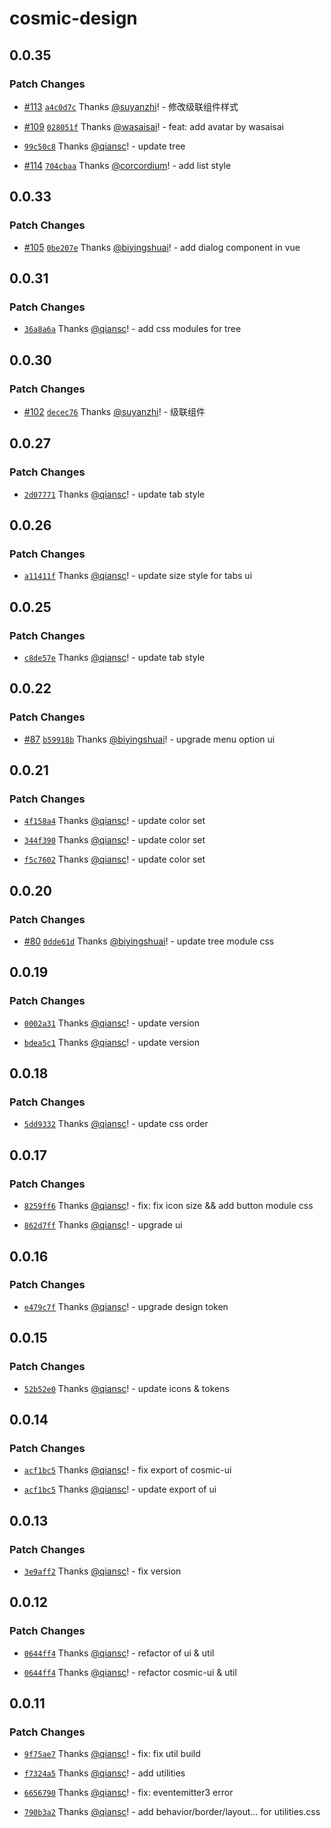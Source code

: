 # cosmic-design

## 0.0.35

### Patch Changes

-   [#113](https://github.com/design-to-release/cosmic-design/pull/113) [`a4c0d7c`](https://github.com/design-to-release/cosmic-design/commit/a4c0d7c8bc92d371fb128a3c66364f11ebaccf63) Thanks [@suyanzhi](https://github.com/suyanzhi)! - 修改级联组件样式

*   [#109](https://github.com/design-to-release/cosmic-design/pull/109) [`028051f`](https://github.com/design-to-release/cosmic-design/commit/028051f612ef577ff9bd634ef5431ae40eae5ace) Thanks [@wasaisai](https://github.com/wasaisai)! - feat: add avatar by wasaisai

-   [`99c50c8`](https://github.com/design-to-release/cosmic-design/commit/99c50c8c7b045319ab1c60336c4b6b451faca858) Thanks [@qiansc](https://github.com/qiansc)! - update tree

*   [#114](https://github.com/design-to-release/cosmic-design/pull/114) [`704cbaa`](https://github.com/design-to-release/cosmic-design/commit/704cbaa4afec63d9519bd3f010baf0fdf02470ba) Thanks [@corcordium](https://github.com/corcordium)! - add list style

## 0.0.33

### Patch Changes

-   [#105](https://github.com/design-to-release/cosmic-design/pull/105) [`0be207e`](https://github.com/design-to-release/cosmic-design/commit/0be207e9e43dfa718fa7dc21b7c124c6709a3250) Thanks [@biyingshuai](https://github.com/biyingshuai)! - add dialog component in vue

## 0.0.31

### Patch Changes

-   [`36a8a6a`](https://github.com/design-to-release/cosmic-design/commit/36a8a6a47f211560c50bf72225599a0945395af6) Thanks [@qiansc](https://github.com/qiansc)! - add css modules for tree

## 0.0.30

### Patch Changes

-   [#102](https://github.com/design-to-release/cosmic-design/pull/102) [`decec76`](https://github.com/design-to-release/cosmic-design/commit/decec7635a81ce74116b8596f9f4360080c98f51) Thanks [@suyanzhi](https://github.com/suyanzhi)! - 级联组件

## 0.0.27

### Patch Changes

-   [`2d07771`](https://github.com/design-to-release/cosmic-design/commit/2d07771ba9ce160a5624603449060aea21f4d4b2) Thanks [@qiansc](https://github.com/qiansc)! - update tab style

## 0.0.26

### Patch Changes

-   [`a11411f`](https://github.com/design-to-release/cosmic-design/commit/a11411f24edcc72fea03dd846d8a88ac6087c9ad) Thanks [@qiansc](https://github.com/qiansc)! - update size style for tabs ui

## 0.0.25

### Patch Changes

-   [`c8de57e`](https://github.com/design-to-release/cosmic-design/commit/c8de57e169a3c2f504b5c5c4896650f5dd80aa29) Thanks [@qiansc](https://github.com/qiansc)! - update tab style

## 0.0.22

### Patch Changes

-   [#87](https://github.com/design-to-release/cosmic-design/pull/87) [`b59918b`](https://github.com/design-to-release/cosmic-design/commit/b59918b4ecfd7333fff1da141490b5d3defea578) Thanks [@biyingshuai](https://github.com/biyingshuai)! - upgrade menu option ui

## 0.0.21

### Patch Changes

-   [`4f158a4`](https://github.com/design-to-release/cosmic-design/commit/4f158a4b396e836de8cb09ccc3615ccb64571d3b) Thanks [@qiansc](https://github.com/qiansc)! - update color set

*   [`344f390`](https://github.com/design-to-release/cosmic-design/commit/344f3900bc66dd1041b5129b655f5de428ac9308) Thanks [@qiansc](https://github.com/qiansc)! - update color set

-   [`f5c7602`](https://github.com/design-to-release/cosmic-design/commit/f5c7602b485d10661dc68d77c925b13830d0cae4) Thanks [@qiansc](https://github.com/qiansc)! - update color set

## 0.0.20

### Patch Changes

-   [#80](https://github.com/design-to-release/cosmic-design/pull/80) [`0dde61d`](https://github.com/design-to-release/cosmic-design/commit/0dde61d25cd5aa38328e4c1c8f720d0981ba5215) Thanks [@biyingshuai](https://github.com/biyingshuai)! - update tree module css

## 0.0.19

### Patch Changes

-   [`0002a31`](https://github.com/design-to-release/cosmic-design/commit/0002a311902e7f1f1c3a6c9644c87888c5dbe36f) Thanks [@qiansc](https://github.com/qiansc)! - update version

*   [`bdea5c1`](https://github.com/design-to-release/cosmic-design/commit/bdea5c1b5294db503516f6b451b780770dd3d15f) Thanks [@qiansc](https://github.com/qiansc)! - update version

## 0.0.18

### Patch Changes

-   [`5dd9332`](https://github.com/design-to-release/cosmic-design/commit/5dd93322e6c67b3ff361b97630522bf51d60fa08) Thanks [@qiansc](https://github.com/qiansc)! - update css order

## 0.0.17

### Patch Changes

-   [`8259ff6`](https://github.com/design-to-release/cosmic-design/commit/8259ff63cd562add2215d0fdde0f678bfab3ad3a) Thanks [@qiansc](https://github.com/qiansc)! - fix: fix icon size && add button module css

*   [`862d7ff`](https://github.com/design-to-release/cosmic-design/commit/862d7ff9ee13d4e696af255cfe011e39c9172149) Thanks [@qiansc](https://github.com/qiansc)! - upgrade ui

## 0.0.16

### Patch Changes

-   [`e479c7f`](https://github.com/design-to-release/cosmic-design/commit/e479c7fda2a814dbad653dd9718006e56e85c65d) Thanks [@qiansc](https://github.com/qiansc)! - upgrade design token

## 0.0.15

### Patch Changes

-   [`52b52e0`](https://github.com/design-to-release/cosmic-design/commit/52b52e056014f269f6c002f172d9a80ee4727bb2) Thanks [@qiansc](https://github.com/qiansc)! - update icons & tokens

## 0.0.14

### Patch Changes

-   [`acf1bc5`](https://github.com/design-to-release/cosmic-design/commit/acf1bc573034de7aa29d0cea3c5077a3105d4efc) Thanks [@qiansc](https://github.com/qiansc)! - fix export of cosmic-ui

*   [`acf1bc5`](https://github.com/design-to-release/cosmic-design/commit/acf1bc573034de7aa29d0cea3c5077a3105d4efc) Thanks [@qiansc](https://github.com/qiansc)! - update export of ui

## 0.0.13

### Patch Changes

-   [`3e9aff2`](https://github.com/design-to-release/cosmic-design/commit/3e9aff20e97e07c6b36e48461947187c3ae44b40) Thanks [@qiansc](https://github.com/qiansc)! - fix version

## 0.0.12

### Patch Changes

-   [`0644ff4`](https://github.com/design-to-release/cosmic-design/commit/0644ff47be777e519a891cedeb2ae7d594aa693f) Thanks [@qiansc](https://github.com/qiansc)! - refactor of ui & util

*   [`0644ff4`](https://github.com/design-to-release/cosmic-design/commit/0644ff47be777e519a891cedeb2ae7d594aa693f) Thanks [@qiansc](https://github.com/qiansc)! - refactor cosmic-ui & util

## 0.0.11

### Patch Changes

-   [`9f75ae7`](https://github.com/design-to-release/cosmic-design/commit/9f75ae78bc165f2aa251098bc3e996a1e3c1e170) Thanks [@qiansc](https://github.com/qiansc)! - fix: fix util build

*   [`f7324a5`](https://github.com/design-to-release/cosmic-design/commit/f7324a55c34c8d51b1a464bfbcda182dfc427d8e) Thanks [@qiansc](https://github.com/qiansc)! - add utilities

-   [`6656790`](https://github.com/design-to-release/cosmic-design/commit/6656790b99a160bab290c88e72cf65f90e6a8dd4) Thanks [@qiansc](https://github.com/qiansc)! - fix: eventemitter3 error

*   [`790b3a2`](https://github.com/design-to-release/cosmic-design/commit/790b3a2aab16b8c194a816175ed92c8d546a1f9b) Thanks [@qiansc](https://github.com/qiansc)! - add behavior/border/layout... for utilities.css
